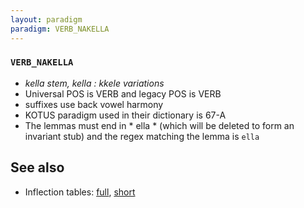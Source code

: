 ```yaml
---
layout: paradigm
paradigm: VERB_NAKELLA
---
```

### ` VERB_NAKELLA `

* _kella stem, kella : kkele variations_
* Universal POS is VERB and legacy POS is VERB
* suffixes use back vowel harmony
* KOTUS paradigm used in their dictionary is 67-A
* The lemmas must end in * ella * (which will be deleted to form an invariant stub) and the regex matching the lemma is ` ella `

## See also

* Inflection tables: [full](gen/N/nakella.html), [short](gen/N/nakella_wikt.html)


